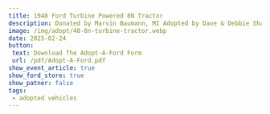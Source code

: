 ```yaml
---
title: 1948 Ford Turbine Powered 8N Tractor
description: Donated by Marvin Baumann, MI Adopted by Dave & Debbie Sharp, IN
image: /img/adopt/48-8n-turbine-tractor.webp
date: 2025-02-24
button: 
 text: Download The Adopt-A-Ford Form
 url: /pdf/Adopt-A-Ford.pdf
show_event_article: true
show_ford_store: true
show_patner: false
tags: 
 - adopted vehicles
---
```


